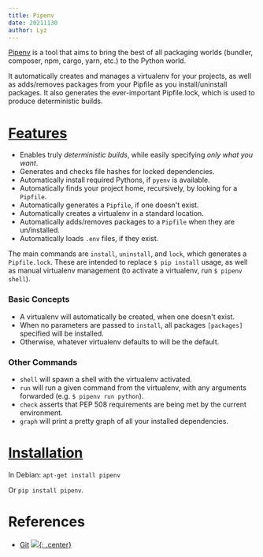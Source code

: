 ```yaml
---
title: Pipenv
date: 20211130
author: Lyz
---
```


[Pipenv](https://github.com/pypa/pipenv) is a tool that aims to bring the best
of all packaging worlds (bundler, composer, npm, cargo, yarn, etc.) to the
Python world.

It automatically creates and manages a virtualenv for your projects, as well as
adds/removes packages from your Pipfile as you install/uninstall packages. It
also generates the ever-important Pipfile.lock, which is used to produce
deterministic builds.

# [Features](https://github.com/pypa/pipenv#-features)

* Enables truly *deterministic builds*, while easily specifying *only
    what you want*.
* Generates and checks file hashes for locked dependencies.
* Automatically install required Pythons, if `pyenv` is available.
* Automatically finds your project home, recursively, by looking for a
    `Pipfile`.
* Automatically generates a `Pipfile`, if one doesn't exist.
* Automatically creates a virtualenv in a standard location.
* Automatically adds/removes packages to a `Pipfile` when they are
    un/installed.
* Automatically loads `.env` files, if they exist.

The main commands are `install`, `uninstall`, and `lock`, which
generates a `Pipfile.lock`. These are intended to replace
`$ pip install` usage, as well as manual virtualenv management (to
activate a virtualenv, run `$ pipenv shell`).

### Basic Concepts

* A virtualenv will automatically be created, when one doesn't exist.
* When no parameters are passed to `install`, all packages
    `[packages]` specified will be installed.
* Otherwise, whatever virtualenv defaults to will be the default.

### Other Commands

-   `shell` will spawn a shell with the virtualenv activated.
-   `run` will run a given command from the virtualenv, with any
    arguments forwarded (e.g. `$ pipenv run python`).
-   `check` asserts that PEP 508 requirements are being met by the
    current environment.
-   `graph` will print a pretty graph of all your installed
    dependencies.

# [Installation](https://github.com/pypa/pipenv#installation)

In Debian: `apt-get install pipenv`

Or `pip install pipenv`.

# References

* [Git](https://github.com/pypa/pipenv)
[![](not-by-ai.svg){: .center}](https://notbyai.fyi)
